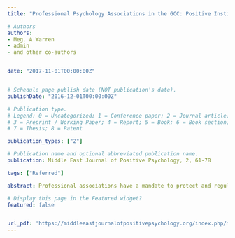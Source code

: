 ```yaml
---
title: "Professional Psychology Associations in the GCC: Positive Institutions Whose Time Has Come"

# Authors
authors:
- Meg. A Warren
- admin
- and other co-authors


date: "2017-11-01T00:00:00Z"


# Schedule page publish date (NOT publication's date).
publishDate: "2016-12-01T00:00:00Z"

# Publication type.
# Legend: 0 = Uncategorized; 1 = Conference paper; 2 = Journal article;
# 3 = Preprint / Working Paper; 4 = Report; 5 = Book; 6 = Book section;
# 7 = Thesis; 8 = Patent

publication_types: ["2"]

# Publication name and optional abbreviated publication name.
publication: Middle East Journal of Positive Psychology, 2, 61-78

tags: ["Referred"]

abstract: Professional associations have a mandate to protect and regulate those members deemed qualified to provide mental health services to the public. This is accomplished through supervision and policing of practitioners’ conduct, informed by an understanding of the application of ethics. Yet, in the Gulf Cooperation Council (GCC) countries, many hurdles preclude the development and maintenance of professional organizations, such as a lack of understanding of the range of services available within psychology, little professional oversight and no legal mandate for it, as well as a disinterest in professionalizing the field. Yet, by adopting a positive psychology framework, the current view from a focus on wrongdoing to a more positive approach that encourages psychologists to reach a state of professional excellence, can be accomplished via the notion of positive supervision, positive ethics, and virtuousness as an organizational trait. We explore multiple ways for how this can be accomplished in the region.

# Display this page in the Featured widget?
featured: false


url_pdf: 'https://middleeastjournalofpositivepsychology.org/index.php/mejpp/article/view/39'
---
```

